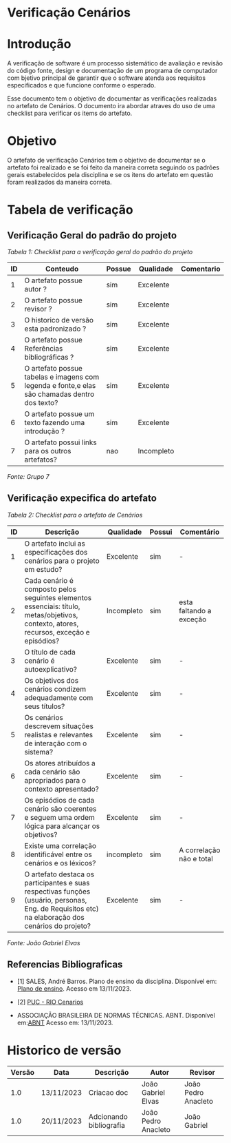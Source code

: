 # Verificação Cenários

# Introdução
A verificação de software é um processo sistemático de avaliação e revisão do código fonte, design e documentação de um programa de computador com bjetivo principal de garantir que o software atenda aos requisitos especificados e que funcione conforme o esperado. 

Esse documento tem o objetivo de documentar as verificações realizadas no artefato de Cenários. O documento ira abordar atraves do uso de uma checklist para verificar os items do artefato.

# Objetivo

O artefato de verificação Cenários tem o objetivo de documentar se o artefato foi realizado e se foi feito da maneira correta seguindo os padrões gerais estabelecidos pela disciplina e se os itens do artefato em questão foram realizados da maneira correta.

# Tabela de verificação

## Verificação Geral do padrão do projeto

*Tabela 1: Checklist para a verificação geral do padrão do projeto*

| ID  | Conteudo                                                                                      | Possue | Qualidade  | Comentario |
| --- | --------------------------------------------------------------------------------------------- | ------ | ---------- | ---------- |
| 1   | O artefato possue autor ?                                                                     | sim    | Excelente  |            |
| 2   | O artefato possue revisor ?                                                                   | sim    | Excelente  |            |
| 3   | O historico de versão esta padronizado ?                                                      | sim    | Excelente  |            |
| 4   | O artefato possue Referências bibliográficas ?                                                | sim    | Excelente  |            |
| 5   | O artefato possue tabelas e imagens com legenda e fonte,e elas são chamadas dentro dos texto? | sim    | Excelente  |            |
| 6   | O artefato possue um texto fazendo uma introdução ?                                           | sim    | Excelente  |            |
| 7   | O artefato possui links para os outros artefatos?                                             | nao    | Incompleto |            |

*Fonte: Grupo 7*

## Verificação expecifica do artefato

*Tabela 2: Checklist para o artefato de Cenários*

| ID  | Descrição                                                                                                                                         | Qualidade  | Possui | Comentário               |
| --- | ------------------------------------------------------------------------------------------------------------------------------------------------- | ---------- | ------ | ------------------------ |
| 1   | O artefato inclui as especificações dos cenários para o projeto em estudo?                                                                        | Excelente  | sim    | -                        |
| 2   | Cada cenário é composto pelos seguintes elementos essenciais: título, metas/objetivos, contexto, atores, recursos, exceção e episódios?           | Incompleto | sim    | esta faltando a exceção  |
| 3   | O título de cada cenário é autoexplicativo?                                                                                                       | Excelente  | sim    | -                        |
| 4   | Os objetivos dos cenários condizem adequadamente com seus títulos?                                                                                | Excelente  | sim    | -                        |
| 5   | Os cenários descrevem situações realistas e relevantes de interação com o sistema?                                                                | Excelente  | sim    | -                        |
| 6   | Os atores atribuídos a cada cenário são apropriados para o contexto apresentado?                                                                  | Excelente  | sim    | -                        |
| 7   | Os episódios de cada cenário são coerentes e seguem uma ordem lógica para alcançar os objetivos?                                                  | Excelente  | sim    | -                        |
| 8   | Existe uma correlação identificável entre os cenários e os léxicos?                                                                               | incompleto | sim    | A correlação não e total |
| 9   | O artefato destaca os participantes e suas respectivas funções (usuário, personas, Eng. de Requisitos etc) na elaboração dos cenários do projeto? | Excelente  | sim    | -                        |

*Fonte: João Gabriel Elvas*

## Referencias Bibliograficas

- [1] SALES, André Barros. Plano de ensino da disciplina. Disponível em: [Plano de ensino](https://aprender3.unb.br/pluginfile.php/2692699/mod_resource/content/34/Plano_de_Ensino%20RE%20022023%20Turma%202.pdf ). Acesso em 13/11/2023.

- [2] [PUC - RIO Cenarios](https://www-di.inf.puc-rio.br/~julio/bnncap3.pdf)

- ASSOCIAÇÃO BRASILEIRA DE NORMAS TÉCNICAS. ABNT. Disponível em:[ABNT](https://www.abnt.org.br/) Acesso em: 13/11/2023.

# Historico de versão

| Versão | Data       | Descrição               | Autor               | Revisor             |
| ------ | ---------- | ----------------------- | ------------------- | ------------------- |
| 1.0    | 13/11/2023 | Criacao doc             | João Gabriel Elvas  | João Pedro Anacleto |
| 1.0    | 20/11/2023 | Adcionando bibliografia | João Pedro Anacleto | João Gabriel        |
